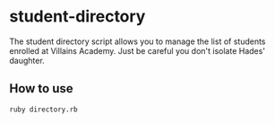 # student-directory

The student directory script allows you to manage the list of students enrolled at Villains Academy. Just be careful you don't isolate Hades' daughter. 

## How to use

```shell
ruby directory.rb
```